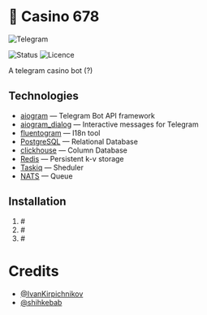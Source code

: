 # 🎰 Casino 678
![Telegram](https://img.shields.io/badge/Telegram-@casino__678__bot-2288ba?style=flat-square&link=https://t.me/casino_678_bot)

![Status](https://img.shields.io/badge/Status-Planning-f0e511?style=flat-square)
![Licence](https://img.shields.io/badge/License-MIT-a90001?style=flat-square&link=https://opensource.org/license/mit/)

A telegram casino bot (?)

## Technologies
- [aiogram](https://github.com/aiogram/aiogram) — Telegram Bot API framework
- [aiogram_dialog](https://github.com/Tishka17/aiogram_dialog) — Interactive messages for Telegram
- [fluentogram](https://github.com/Arustinal/fluentogram) — I18n tool
- [PostgreSQL](https://postgresql.org) — Relational Database
- [clickhouse](https://clickhouse.com) — Column Database
- [Redis](https://redis.io/) — Persistent k-v storage
- [Taskiq](https://github.com/taskiq-python/taskiq) — Sheduler
- [NATS](https://nats.io/) — Queue



## Installation
1) \#
2) \#
3) \#

# Credits
- [@IvanKirpichnikov](https://github.com/IvanKirpichnikov)
- [@shihkebab](https://github.com/shihkebab)
